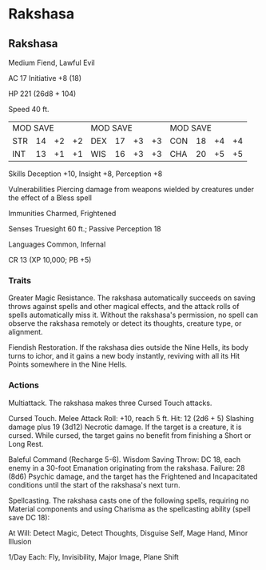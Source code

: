 # Rakshasa

## Rakshasa

Medium Fiend, Lawful Evil

AC 17 Initiative +8 (18)

HP 221 (26d8 + 104)

Speed 40 ft.

<table><tr><td colspan="4">MOD SAVE</td><td colspan="4">MOD SAVE</td><td colspan="3">MOD SAVE</td><td></td></tr><tr><td>STR</td><td>14</td><td>+2</td><td>+2</td><td>DEX</td><td>17</td><td>+3</td><td>+3</td><td>CON</td><td>18</td><td>+4</td><td>+4</td></tr><tr><td>INT</td><td>13</td><td>+1</td><td>+1</td><td>WIS</td><td>16</td><td>+3</td><td>+3</td><td>CHA</td><td>20</td><td>+5</td><td>+5</td></tr></table>

Skills Deception +10, Insight +8, Perception +8

Vulnerabilities Piercing damage from weapons wielded by creatures under the effect of a Bless spell

Immunities Charmed, Frightened

Senses Truesight 60 ft.; Passive Perception 18

Languages Common, Infernal

CR 13 (XP 10,000; PB +5)

### Traits

Greater Magic Resistance. The rakshasa automatically succeeds on saving throws against spells and other magical effects, and the attack rolls of spells automatically miss it. Without the rakshasa's permission, no spell can observe the rakshasa remotely or detect its thoughts, creature type, or alignment.

Fiendish Restoration. If the rakshasa dies outside the Nine Hells, its body turns to ichor, and it gains a new body instantly, reviving with all its Hit Points somewhere in the Nine Hells.

### Actions

Multiattack. The rakshasa makes three Cursed Touch attacks.

Cursed Touch. Melee Attack Roll: +10, reach 5 ft. Hit: 12 (2d6 + 5) Slashing damage plus 19 (3d12) Necrotic damage. If the target is a creature, it is cursed. While cursed, the target gains no benefit from finishing a Short or Long Rest.

Baleful Command (Recharge 5-6). Wisdom Saving Throw: DC 18, each enemy in a 30-foot Emanation originating from the rakshasa. Failure: 28 (8d6) Psychic damage, and the target has the Frightened and Incapacitated conditions until the start of the rakshasa's next turn.

Spellcasting. The rakshasa casts one of the following spells, requiring no Material components and using Charisma as the spellcasting ability (spell save DC 18):

At Will: Detect Magic, Detect Thoughts, Disguise Self, Mage Hand, Minor Illusion

1/Day Each: Fly, Invisibility, Major Image, Plane Shift
